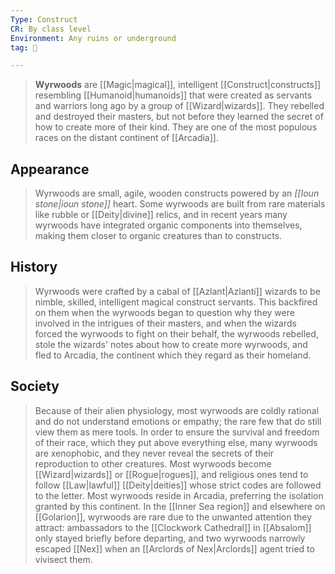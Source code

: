 ```yaml
---
Type: Construct
CR: By class level
Environment: Any ruins or underground
tag: 👹

---
```


> **Wyrwoods** are [[Magic|magical]], intelligent [[Construct|constructs]] resembling [[Humanoid|humanoids]] that were created as servants and warriors long ago by a group of [[Wizard|wizards]]. They rebelled and destroyed their masters, but not before they learned the secret of how to create more of their kind. They are one of the most populous races on the distant continent of [[Arcadia]].



## Appearance

> Wyrwoods are small, agile, wooden constructs powered by an *[[Ioun stone|ioun stone]]* heart. Some wyrwoods are built from rare materials like rubble or [[Deity|divine]] relics, and in recent years many wyrwoods have integrated organic components into themselves, making them closer to organic creatures than to constructs.


## History

> Wyrwoods were crafted by a cabal of [[Azlant|Azlanti]] wizards to be nimble, skilled, intelligent magical construct servants. This backfired on them when the wyrwoods began to question why they were involved in the intrigues of their masters, and when the wizards forced the wyrwoods to fight on their behalf, the wyrwoods rebelled, stole the wizards' notes about how to create more wyrwoods, and fled to Arcadia, the continent which they regard as their homeland.


## Society

> Because of their alien physiology, most wyrwoods are coldly rational and do not understand emotions or empathy; the rare few that do still view them as mere tools. In order to ensure the survival and freedom of their race, which they put above everything else, many wyrwoods are xenophobic, and they never reveal the secrets of their reproduction to other creatures. Most wyrwoods become [[Wizard|wizards]] or [[Rogue|rogues]], and religious ones tend to follow [[Law|lawful]] [[Deity|deities]] whose strict codes are followed to the letter.
> Most wyrwoods reside in Arcadia, preferring the isolation granted by this continent. In the [[Inner Sea region]] and elsewhere on [[Golarion]], wyrwoods are rare due to the unwanted attention they attract: ambassadors to the [[Clockwork Cathedral]] in [[Absalom]] only stayed briefly before departing, and two wyrwoods narrowly escaped [[Nex]] when an [[Arclords of Nex|Arclords]] agent tried to vivisect them.








